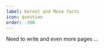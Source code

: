 ```yaml
---
label: Kernel and Mesa facts
icon: question
order: -300
---
```


Need to write and even more pages ...
